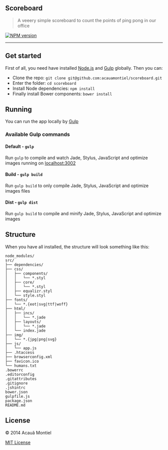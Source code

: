 Scoreboard
----------

> A veeery simple scoreboard to count the points of ping pong in our office

[![NPM version](https://badge.fury.io/js/gulp.svg)](http://badge.fury.io/js/gulp)

---


Get started
-----------

First of all, you need have installed [Node.js](http://nodejs.org/) and [Gulp](http://gulpjs.com) globally.
Then you can:

- Clone the repo: `git clone git@github.com:acauamontiel/scoreboard.git`
- Enter the folder: `cd scoreboard`
- Install Node dependencies: `npm install`
- Finally install Bower components: `bower install`


Running
-------

You can run the app locally by [Gulp](http://gulpjs.com)

### Available Gulp commands

#### Default - `gulp`

Run `gulp` to compile and watch Jade, Stylus, JavaScript and optimize images running on [localhost:3002](http://localhost:3002)


#### Build - `gulp build`

Run `gulp build` to only compile Jade, Stylus, JavaScript and optimize images  files


#### Dist - `gulp dist`

Run `gulp build` to compile and minify Jade, Stylus, JavaScript and optimize images


Structure
---------

When you have all installed, the structure will look something like this:

```
node_modules/
src/
├── dependencies/
├── css/
│   ├── components/
│   │   └── *.styl
│   ├── core/
│   │   └── *.styl
│   ├── equalizr.styl
│   └── style.styl
├── fonts/
│   └── *.{eot|svg|ttf|woff}
├── html/
│   ├── incs/
│   │   └── *.jade
│   ├── layouts/
│   │   └── *.jade
│   └── index.jade
├── img/
│   └── *.{jpg|png|svg}
├── js/
│   └── app.js
├── .htaccess
├── browserconfig.xml
├── favicon.ico
└── humans.txt
.bowerrc
.editorconfig
.gitattributes
.gitignore
.jshintrc
bower.json
gulpfile.js
package.json
README.md
```


License
-------

© 2014 Acauã Montiel

[MIT License](http://acaua.mit-license.org/)
